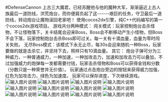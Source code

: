 #DefenseCannon
上古三大魔君，已经苏醒他与他的魔种大军，渐渐逼近上古人族最后一道防线，洪荒炮台，而你便肩负起了这------艰巨的任务，守卫最后一道防线，转动炮台让魔物滚回老家吧！
使用cocos2dx引擎，纯C++代码编写的第一个cocos2dx游戏项目。
游戏共分两种模式：
闯关模式：玩家控制炮台击杀怪物，不让怪物落下，关卡结尾会迎来Boss，Boss会不断移动产生小怪物，但Boss不会下落，玩家控制炮台击杀Boss即可过关。每一关有十滴血量，血量为零时闯关失败。
无尽Boss模式：该模式下永无止尽，每30s会迎来随机一种Boss，玩家要做的就是击杀它，并坚持下去，照样只有10滴血量。
其它：
炮台子弹可分为三种威力，一种普通威力，一种加速，一种加攻击力，加速和加攻击力可以叠加，不过加强威力的炮弹每一发都需要付钱，玩家击杀怪物和Boss可以获得金钱和分数（分数只是一种荣誉并无价值）。
玩家通过点击炮台旁边的按钮来获得威力加强，红色为加攻击力，绿色为加速度。
玩家可以保存进度，下次继续游戏。
![输入图片说明](https://git.oschina.net/uploads/images/2017/0802/213452_6a93687f_1296205.jpeg "1.JPG")
![输入图片说明](https://git.oschina.net/uploads/images/2017/0802/213517_f902c45a_1296205.jpeg "2.JPG")
![输入图片说明](https://git.oschina.net/uploads/images/2017/0802/213525_3c44697c_1296205.jpeg "3.JPG")
![输入图片说明](https://git.oschina.net/uploads/images/2017/0802/213538_f5bedb64_1296205.jpeg "4.JPG")
![输入图片说明](https://git.oschina.net/uploads/images/2017/0802/213546_81134aed_1296205.jpeg "5.JPG")
![输入图片说明](https://git.oschina.net/uploads/images/2017/0802/213554_5d836a87_1296205.jpeg "6.JPG")
![输入图片说明](https://git.oschina.net/uploads/images/2017/0802/213601_482caa12_1296205.jpeg "7.JPG")
![输入图片说明](https://git.oschina.net/uploads/images/2017/0802/213611_a97c25e2_1296205.jpeg "8.JPG")
![输入图片说明](https://git.oschina.net/uploads/images/2017/0802/213618_381fea04_1296205.jpeg "9.JPG")
![输入图片说明](https://git.oschina.net/uploads/images/2017/0802/213626_8b3e8847_1296205.jpeg "10.JPG")
![输入图片说明](https://git.oschina.net/uploads/images/2017/0802/213633_3011bce9_1296205.jpeg "11.JPG")
![输入图片说明](https://git.oschina.net/uploads/images/2017/0802/213642_c57f3da9_1296205.jpeg "12.JPG")

